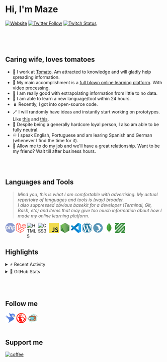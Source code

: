 # Hi, I'm Maze

[![Website](https://img.shields.io/website?label=wetomato.dev&style=for-the-badge&url=https%3A%2F%2Fwetomato.dev)][website]
[![Twitter Follow](https://img.shields.io/twitter/follow/gataquadrada?style=for-the-badge)][twitter]
[![Twitch Status](https://img.shields.io/twitch/status/gataquadrada?style=for-the-badge)][twitch]

<!-- [![Blog](https://img.shields.io/website?label=gata.gg&style=for-the-badge&url=https%3A%2F%2Fgata.gg)][website]
[![Discord](https://img.shields.io/discord/702545555523371040?label=DISCORD&style=for-the-badge)][discord]  -->
<br />
<br />
<br />

## Caring wife, loves tomatoes

-   🍅 I work at [Tomato][website]. Am attracted to knowledge and will gladly help spreading information.
-   💮 My main accomplishment is a [full blown online learning platform][website]. With video processing.
-   🎲 I am really good with extrapolating information from little to no data.
-   🧩 I am able to learn a new language/tool within 24 hours.
-   🪆 Recently, I got into open-source code.
-   🪄 I will randomly have ideas and instantly start working on prototypes. Like [this][github_spritetube] and [this][github_nightbot_commands].
-   🎩 Despite being a generally hardcore loyal person, I also am able to be fully neutral.
-   ♾️ I speak English, Portuguese and am learing Spanish and German (whenever I find the time for it).
-   🚧 Allow me to do my job and we'll have a great relationship. Want to be my friend? Wait till after business hours.

<br />
<br />

## Languages and Tools

> _Mind you, this is what I am comfortable with advertising. My actual repertoire of languages and tools is (way) broader._  
> _I also suppressed obvious basekit for a developer (Terminal, Git, Bash, etc) and items that may give too much information about how I made my online learning platform._

[<img src="icons/php.png" alt="PHP" title="PHP" height="32px" align="left" style="margin-right:3px" />][website]
[<img src="icons/laravel.png" alt="Laravel" title="Laravel" height="32px" align="left" style="margin-right:3px" />][website]
[<img alt="HTML5" width="32px" src="https://cdn.jsdelivr.net/gh/devicons/devicon/icons/html5/html5-original.svg" align="left" style="margin-right:3px" />][website]
[<img alt="CSS3" width="32px" src="https://cdn.jsdelivr.net/gh/devicons/devicon/icons/css3/css3-original.svg" align="left" style="margin-right:3px" />][website]
[<img src="icons/javascript.png" alt="Javascript" title="Javascript" height="32px" align="left" style="margin-right:3px" />][website]
[<img src="icons/nodejs.png" alt="NodeJS" title="NodeJS" height="32px" align="left" style="margin-right:3px" />][website]
[<img src="icons/vscode.png" alt="VSCode" title="VSCode" height="32px" align="left" style="margin-right:3px" />][website]
[<img src="icons/wordpress.png" alt="Wordpress" title="Wordpress" height="32px" align="left" style="margin-right:3px" />][website]
[<img src="icons/mysql.png" alt="MySQL" title="MySQL" height="32px" align="left" style="margin-right:3px" />][website]
[<img src="icons/mongodb.png" alt="MongoDB" title="MongoDB" height="32px" align="left" style="margin-right:3px" />][website]
[<img src="icons/ffmpeg.png" alt="FFmpeg" title="FFmpeg" height="32px" align="left" style="margin-right:3px" />][website]
<br />
<br />
<br />

## Highlights

<details>
  <summary>⚡ Recent Activity</summary>
  
  1. 🚑 Fixed typo on [jQuery-Bootstrap-Reorder][github_jquery_reorder].
  2. 👩🏼‍💻 New Repo [jQuery-Bootstrap-Reorder][github_jquery_reorder].
  3. 🚑 Updated [jQuery-Bootstrap-Autocomplete][github_jquery_autofill] with new options.
  4. 👩🏼‍💻 New Repo [jQuery-Bootstrap-Autocomplete][github_jquery_autofill].
  5. 👩🏼‍💻 New Repo [Nightbot Commands][github_nightbot_commands].
</details>

<details>
  <summary>🔬 GitHub Stats</summary>
  
  <img alt="GitHub Stats" src="https://github-readme-stats.vercel.app/api?username=gataquadrada&show_icons=true&icon_color=FFE400&bg_color=09131B&theme=monokai&border_color=0c1a25" />
</details>
<br />
<br />
<br />

## Follow me

[<img src="icons/bird-blue.png" alt="Twitter@gataquadrada" title="Twitter@gataquadrada" width="32px" align="left" style="margin-right:3px" />][twitter]
[<img src="icons/globe-red.png" alt="wetomato.dev" title="wetomato.dev" width="32px" align="left" style="margin-right:3px" />][website]
[<img src="icons/tv.png" alt="Twitch@gataquadrada" title="Twitch@gataquadrada" width="32px" align="left" style="margin-right:3px" />][twitch]
<br />
<br />
<br />

## Support me

[![coffee](https://img.buymeacoffee.com/button-api/?text=Buy+me+a+coffee&emoji=&slug=gataquadrada&button_colour=FF5F5F&font_colour=ffffff&font_family=Lato&outline_colour=000000&coffee_colour=FFDD00)][coffee]

<!-- <br />
<br />

## Github stats

![Gata's github stats](https://github-readme-stats.vercel.app/api?username=gataquadrada&show_icons=true&theme=monokai&_=1)

<br />
<br /> -->

<!-- ## My favorite repos

[![READMAZE.md](https://github-readme-stats.vercel.app/api/pin/?username=gataquadrada&repo=spritetube&theme=dracula&_=1)](https://github.com/gataquadrada/spritetube)

[![READMAZE.md](https://github-readme-stats.vercel.app/api/pin/?username=gataquadrada&repo=nightbot-commands&theme=dracula&_=1)](https://github.com/gataquadrada/nightbot-commands) -->

[website]: https://wetomato.dev
[blog]: https://gata.gg
[twitter]: https://twitter.com/gataquadrada
[twitch]: https://twitch.tv/gataquadrada
[discord]: https://discord.gg/eYfSNQT
[coffee]: https://www.buymeacoffee.com/gataquadrada
[github_nightbot_commands]: https://github.com/gataquadrada/nightbot-commands
[github_jquery_autofill]: https://github.com/gataquadrada/jquery-bootstrap-autofill
[github_jquery_reorder]: https://github.com/gataquadrada/jquery-bootstrap-reorder
[github_spritetube]: https://github.com/gataquadrada/SpriteTube
